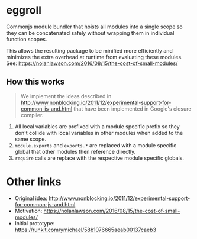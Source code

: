 # eggroll

Commonjs module bundler that hoists all modules into a single scope so they can
be concatenated safely without wrapping them in individual function scopes.

This allows the resulting package to be minified more efficiently and minimizes
the extra overhead at runtime from evaluating these modules. See:
https://nolanlawson.com/2016/08/15/the-cost-of-small-modules/

## How this works

> We implement the ideas described in
> http://www.nonblocking.io/2011/12/experimental-support-for-common-js-and.html
> that have been implemented in Google's closure compiler.

1. All local variables are prefixed with a module specific prefix so they don't
   collide with local variables in other modules when added to the same scope.
2. `module.exports` and `exports.*` are replaced with a module specific global
   that other modules then reference directly.
3. `require` calls are replace with the respective module specific globals.


# Other links
- Original idea: http://www.nonblocking.io/2011/12/experimental-support-for-common-js-and.html
- Motivation: https://nolanlawson.com/2016/08/15/the-cost-of-small-modules/
- Initial prototype: https://runkit.com/ymichael/58b1076665aeab00137caeb3
